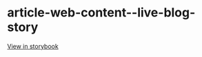# article-web-content--live-blog-story

[View in storybook](https://raw.githack.com/Independent-Digital-News-and-Media-Ltd/indy-branch-review/PR-7619-sb/index.html?path=/story/article-web-content--live-blog-story)
